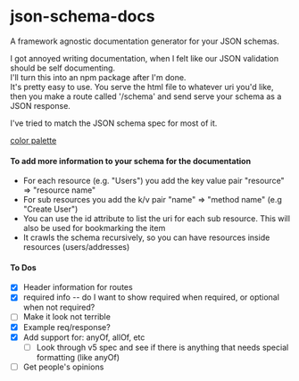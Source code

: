 # json-schema-docs
A framework agnostic documentation generator for your JSON schemas.

I got annoyed writing documentation, when I felt like our JSON validation should be self documenting.  
I'll turn this into an npm package after I'm done.  
It's pretty easy to use. You serve the html file to whatever uri you'd like, then you make a route called '/schema' and send serve your schema as a JSON response.  

I've tried to match the JSON schema spec for most of it.

[color palette](http://paletton.com/#uid=13x0u0kktl7Xh3pEkaI5tyV00Kh)

#### To add more information to your schema for the documentation
- For each resource (e.g. "Users") you add the key value pair "resource" => "resource name"
- For sub resources you add the k/v pair "name" => "method name" (e.g "Create User")
- You can use the id attribute to list the uri for each sub resource. This will also be used for bookmarking the item
- It crawls the schema recursively, so you can have resources inside resources (users/addresses)

#### To Dos
- [x] Header information for routes
- [x] required info -- do I want to show required when required, or optional when not required?
- [ ] Make it look not terrible
- [x] Example req/response?
- [x] Add support for: anyOf, allOf, etc
  - [ ] Look through v5 spec and see if there is anything that needs special formatting (like anyOf)
- [ ] Get people's opinions
